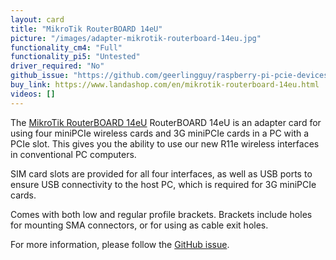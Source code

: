 ```yaml
---
layout: card
title: "MikroTik RouterBOARD 14eU"
picture: "/images/adapter-mikrotik-routerboard-14eu.jpg"
functionality_cm4: "Full"
functionality_pi5: "Untested"
driver_required: "No"
github_issue: "https://github.com/geerlingguy/raspberry-pi-pcie-devices/issues/267"
buy_link: https://www.landashop.com/en/mikrotik-routerboard-14eu.html
videos: []
---
```

The [MikroTik RouterBOARD 14eU](https://mikrotik.com/product/RB14eU#fndtn-downloads) RouterBOARD 14eU is an adapter card for using four miniPCIe wireless cards and 3G miniPCIe cards in a PC with a PCIe slot. This gives you the ability to use our new R11e wireless interfaces in conventional PC computers.

SIM card slots are provided for all four interfaces, as well as USB ports to ensure USB connectivity to the host PC, which is required for 3G miniPCIe cards.

Comes with both low and regular profile brackets. Brackets include holes for mounting SMA connectors, or for using as cable exit holes.

For more information, please follow the [GitHub issue](https://github.com/geerlingguy/raspberry-pi-pcie-devices/issues/267).
